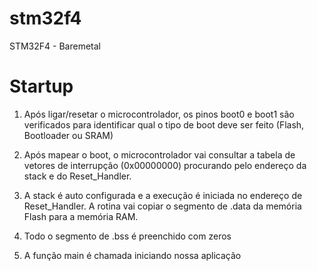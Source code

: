 # stm32f4
STM32F4 - Baremetal

# Startup

1) Após ligar/resetar o microcontrolador, os pinos boot0 e boot1 são verificados para identificar qual o tipo de boot deve ser feito (Flash, Bootloader ou SRAM)

2) Após mapear o boot, o microcontrolador vai consultar a tabela de vetores de interrupção (0x00000000) procurando pelo endereço da stack e do Reset_Handler.

3) A stack é auto configurada e a execução é iniciada no endereço de Reset_Handler. A rotina vai copiar o segmento de .data da memória Flash para a memória RAM.

4) Todo o segmento de .bss é preenchido com zeros

5) A função main é chamada iniciando nossa aplicação
